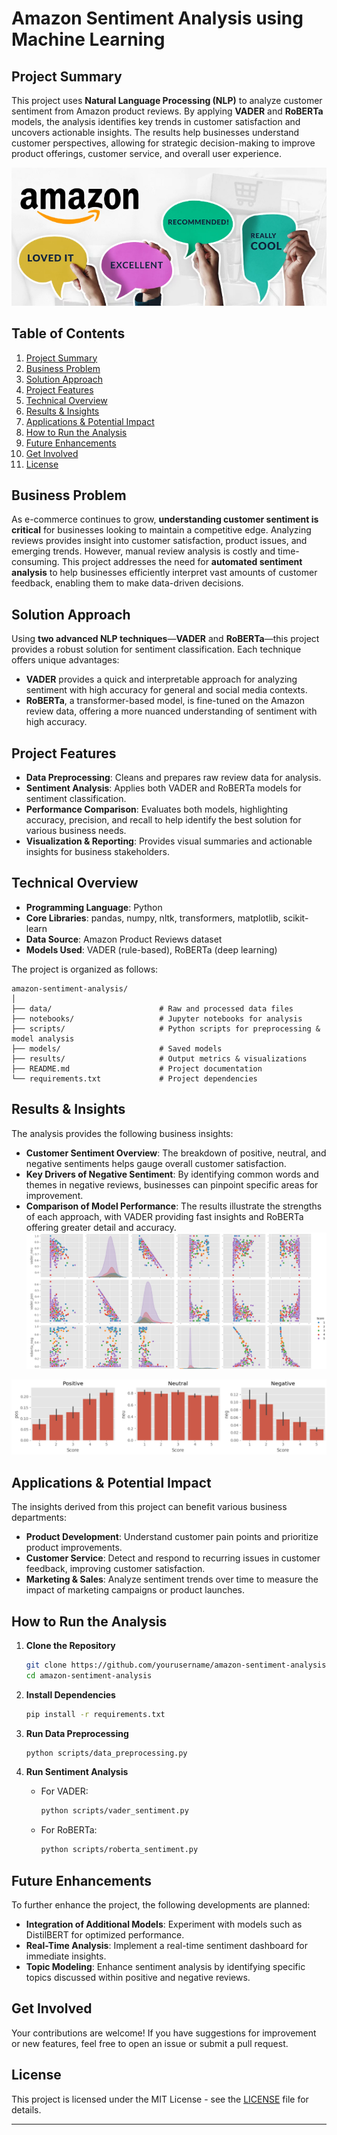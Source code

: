 
# Amazon Sentiment Analysis using Machine Learning

## Project Summary

This project uses **Natural Language Processing (NLP)** to analyze customer sentiment from Amazon product reviews. By applying **VADER** and **RoBERTa** models, the analysis identifies key trends in customer satisfaction and uncovers actionable insights. The results help businesses understand customer perspectives, allowing for strategic decision-making to improve product offerings, customer service, and overall user experience.

![Amazon Poster Image](https://github.com/robingodinho/Amazon_Machine_Learning/blob/3fb754fa7e1075875be3c62ab719af22cc5413d0/amazon_img.png)
## Table of Contents

1. [Project Summary](#project-summary)
2. [Business Problem](#business-problem)
3. [Solution Approach](#solution-approach)
4. [Project Features](#project-features)
5. [Technical Overview](#technical-overview)
6. [Results & Insights](#results--insights)
7. [Applications & Potential Impact](#applications--potential-impact)
8. [How to Run the Analysis](#how-to-run-the-analysis)
9. [Future Enhancements](#future-enhancements)
10. [Get Involved](#get-involved)
11. [License](#license)

## Business Problem

As e-commerce continues to grow, **understanding customer sentiment is critical** for businesses looking to maintain a competitive edge. Analyzing reviews provides insight into customer satisfaction, product issues, and emerging trends. However, manual review analysis is costly and time-consuming. This project addresses the need for **automated sentiment analysis** to help businesses efficiently interpret vast amounts of customer feedback, enabling them to make data-driven decisions.

## Solution Approach

Using **two advanced NLP techniques**—**VADER** and **RoBERTa**—this project provides a robust solution for sentiment classification. Each technique offers unique advantages:

- **VADER** provides a quick and interpretable approach for analyzing sentiment with high accuracy for general and social media contexts.
- **RoBERTa**, a transformer-based model, is fine-tuned on the Amazon review data, offering a more nuanced understanding of sentiment with high accuracy.

## Project Features

- **Data Preprocessing**: Cleans and prepares raw review data for analysis.
- **Sentiment Analysis**: Applies both VADER and RoBERTa models for sentiment classification.
- **Performance Comparison**: Evaluates both models, highlighting accuracy, precision, and recall to help identify the best solution for various business needs.
- **Visualization & Reporting**: Provides visual summaries and actionable insights for business stakeholders.

## Technical Overview

- **Programming Language**: Python
- **Core Libraries**: pandas, numpy, nltk, transformers, matplotlib, scikit-learn
- **Data Source**: Amazon Product Reviews dataset
- **Models Used**: VADER (rule-based), RoBERTa (deep learning)

The project is organized as follows:

```
amazon-sentiment-analysis/
│
├── data/                        # Raw and processed data files
├── notebooks/                   # Jupyter notebooks for analysis
├── scripts/                     # Python scripts for preprocessing & model analysis
├── models/                      # Saved models
├── results/                     # Output metrics & visualizations
├── README.md                    # Project documentation
└── requirements.txt             # Project dependencies
```

## Results & Insights

The analysis provides the following business insights:
- **Customer Sentiment Overview**: The breakdown of positive, neutral, and negative sentiments helps gauge overall customer satisfaction.
- **Key Drivers of Negative Sentiment**: By identifying common words and themes in negative reviews, businesses can pinpoint specific areas for improvement.
- **Comparison of Model Performance**: The results illustrate the strengths of each approach, with VADER providing fast insights and RoBERTa offering greater detail and accuracy.
![Vader and Roberta Models](https://github.com/robingodinho/Amazon_Machine_Learning/blob/3fb754fa7e1075875be3c62ab719af22cc5413d0/Vader_Roberta_analysis.png)

![Sentiment graphs](https://github.com/robingodinho/Amazon_Machine_Learning/blob/3fb754fa7e1075875be3c62ab719af22cc5413d0/graphs.png)

## Applications & Potential Impact

The insights derived from this project can benefit various business departments:

- **Product Development**: Understand customer pain points and prioritize product improvements.
- **Customer Service**: Detect and respond to recurring issues in customer feedback, improving customer satisfaction.
- **Marketing & Sales**: Analyze sentiment trends over time to measure the impact of marketing campaigns or product launches.

## How to Run the Analysis

1. **Clone the Repository**
   ```bash
   git clone https://github.com/yourusername/amazon-sentiment-analysis.git
   cd amazon-sentiment-analysis
   ```

2. **Install Dependencies**
   ```bash
   pip install -r requirements.txt
   ```

3. **Run Data Preprocessing**
   ```bash
   python scripts/data_preprocessing.py
   ```

4. **Run Sentiment Analysis**
   - For VADER:
     ```bash
     python scripts/vader_sentiment.py
     ```
   - For RoBERTa:
     ```bash
     python scripts/roberta_sentiment.py
     ```

## Future Enhancements

To further enhance the project, the following developments are planned:

- **Integration of Additional Models**: Experiment with models such as DistilBERT for optimized performance.
- **Real-Time Analysis**: Implement a real-time sentiment dashboard for immediate insights.
- **Topic Modeling**: Enhance sentiment analysis by identifying specific topics discussed within positive and negative reviews.

## Get Involved

Your contributions are welcome! If you have suggestions for improvement or new features, feel free to open an issue or submit a pull request.

## License

This project is licensed under the MIT License - see the [LICENSE](LICENSE) file for details.

---
